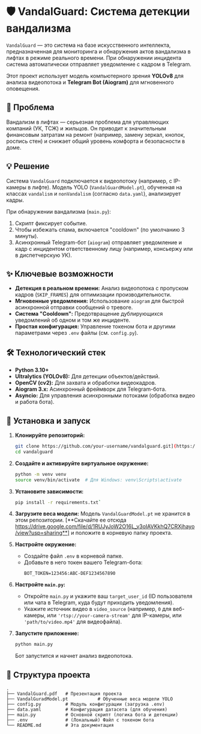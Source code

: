 # 🛡️ VandalGuard: Система детекции вандализма

`VandalGuard` — это система на базе искусственного интеллекта, предназначенная для мониторинга и обнаружения актов вандализма в лифтах в режиме реального времени. При обнаружении инцидента система автоматически отправляет уведомление с кадром в Telegram.

Этот проект использует модель компьютерного зрения **YOLOv8** для анализа видеопотока и **Telegram Bot (Aiogram)** для мгновенного оповещения.

## 🎯 Проблема

Вандализм в лифтах — серьезная проблема для управляющих компаний (УК, ТСЖ) и жильцов. Он приводит к значительным финансовым затратам на ремонт (например, замену зеркал, кнопок, роспись стен) и снижает общий уровень комфорта и безопасности в доме.

## 💡 Решение

Система `VandalGuard` подключается к видеопотоку (например, с IP-камеры в лифте). Модель YOLO (`VandalGuardModel.pt`), обученная на классах `vandalism` и `nonVandalism` (согласно `data.yaml`), анализирует кадры.

При обнаружении вандализма (`main.py`):
1.  Скрипт фиксирует событие.
2.  Чтобы избежать спама, включается "cooldown" (по умолчанию 3 минуты).
3.  Асинхронный Telegram-бот (`aiogram`) отправляет уведомление и кадр с инцидентом ответственному лицу (например, консьержу или в диспетчерскую УК).

## ✨ Ключевые возможности

* **Детекция в реальном времени:** Анализ видеопотока с пропуском кадров (`SKIP_FRAMES`) для оптимизации производительности.
* **Мгновенные уведомления:** Использование `aiogram` для быстрой асинхронной отправки сообщений о тревоге.
* **Система "Cooldown":** Предотвращение дублирующихся уведомлений об одном и том же инциденте.
* **Простая конфигурация:** Управление токеном бота и другими параметрами через `.env` файлы (см. `config.py`).

## 🛠️ Технологический стек

* **Python 3.10+**
* **Ultralytics (YOLOv8):** Для детекции объектов/действий.
* **OpenCV (cv2):** Для захвата и обработки видеокадров.
* **Aiogram 3.x:** Асинхронный фреймворк для Telegram-бота.
* **Asyncio:** Для управления асинхронными потоками (обработка видео и работа бота).

## 🚀 Установка и запуск

1.  **Клонируйте репозиторий:**
    ```bash
    git clone https://github.com/your-username/vandalguard.git](https://github.com/your-username/vandalguard.git
    cd vandalguard
    ```

2.  **Создайте и активируйте виртуальное окружение:**
    ```bash
    python -m venv venv
    source venv/bin/activate  # Для Windows: venv\Scripts\activate
    ```

3.  **Установите зависимости:**
    ```bash
    pip install -r requirements.txt`
    ```

4.  **Загрузите веса модели:**
    Модель `VandalGuardModel.pt` не хранится в этом репозитории.
    [**Скачайте ее отсюда https://drive.google.com/file/d/1RUJyJoW2O16L_v3oIAVKkhQ7CRXjhayo/view?usp=sharing**]
    и положите в корневую папку проекта.

5.  **Настройте окружение:**
    * Создайте файл `.env` в корневой папке.
    * Добавьте в него токен вашего Telegram-бота:
        ```
        BOT_TOKEN=123456:ABC-DEF1234567890
        ```

6.  **Настройте `main.py`:**
    * Откройте `main.py` и укажите ваш `target_user_id` (ID пользователя или чата в Telegram, куда будут приходить уведомления).
    * Укажите источник видео в `video_source` (например, `0` для веб-камеры, или `'rtsp://your-camera-stream'` для IP-камеры, или `'path/to/video.mp4'` для видеофайла).

7.  **Запустите приложение:**
    ```bash
    python main.py
    ```
    Бот запустится и начнет анализ видеопотока.

## 📂 Структура проекта

```
.
├── VandalGuard.pdf   # Презентация проекта
├── VandalGuradModel.pt           # Обученные веса модели YOLO
├── config.py         # Модуль конфигурации (загрузка .env)
├── data.yaml         # Конфигурация датасета (для обучения)
├── main.py           # Основной скрипт (логика бота и детекции)
├── .env              # (Локальный) Файл с токеном бота
└── README.md         # Эта документация
```

